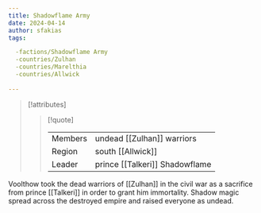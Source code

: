 ```yaml
---
title: Shadowflame Army
date: 2024-04-14
author: sfakias
tags:

  -factions/Shadowflame Army
  -countries/Zulhan
  -countries/Marelthia
  -countries/Allwick
 
---
```

> [!attributes]
> 
> > [!quote]
> >
> > | | |
> > | --- | --- |
> > | Members | undead [[Zulhan]] warriors |
> > | Region | south [[Allwick]] |
> > | Leader | prince [[Talkeri]] Shadowflame |

Voolthow took the dead warriors of [[Zulhan]] in the civil war as a sacrifice from prince [[Talkeri]] in order to grant him immortality. Shadow magic spread across the destroyed empire and raised everyone as undead.
